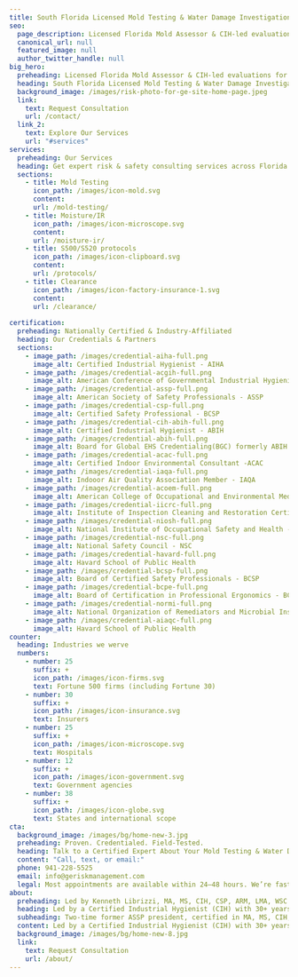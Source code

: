 ```yaml
---
title: South Florida Licensed Mold Testing & Water Damage Investigations
seo:
  page_description: Licensed Florida Mold Assessor & CIH-led evaluations for homes, businesses, and insurance.
  canonical_url: null
  featured_image: null
  author_twitter_handle: null
big_hero:
  preheading: Licensed Florida Mold Assessor & CIH-led evaluations for homes, businesses, and insurance.
  heading: South Florida Licensed Mold Testing & Water Damage Investigations
  background_image: /images/risk-photo-for-ge-site-home-page.jpeg
  link:
    text: Request Consultation
    url: /contact/
  link_2:
    text: Explore Our Services
    url: "#services"
services:
  preheading: Our Services
  heading: Get expert risk & safety consulting services across Florida and beyond.
  sections:
    - title: Mold Testing
      icon_path: /images/icon-mold.svg
      content: 
      url: /mold-testing/
    - title: Moisture/IR
      icon_path: /images/icon-microscope.svg
      content: 
      url: /moisture-ir/
    - title: S500/S520 protocols
      icon_path: /images/icon-clipboard.svg
      content: 
      url: /protocols/
    - title: Clearance
      icon_path: /images/icon-factory-insurance-1.svg
      content: 
      url: /clearance/
      
certification:
  preheading: Nationally Certified & Industry-Affiliated
  heading: Our Credentials & Partners
  sections:
    - image_path: /images/credential-aiha-full.png
      image_alt: Certified Industrial Hygienist - AIHA
    - image_path: /images/credential-acgih-full.png
      image_alt: American Conference of Governmental Industrial Hygienists - ACGIH
    - image_path: /images/credential-assp-full.png
      image_alt: American Society of Safety Professionals - ASSP
    - image_path: /images/credential-csp-full.png
      image_alt: Certified Safety Professional - BCSP
    - image_path: /images/credential-cih-abih-full.png
      image_alt: Certified Industrial Hygienist - ABIH
    - image_path: /images/credential-abih-full.png
      image_alt: Board for Global EHS Credentialing(BGC) formerly ABIH
    - image_path: /images/credential-acac-full.png
      image_alt: Certified Indoor Environmental Consultant -ACAC
    - image_path: /images/credential-iaqa-full.png
      image_alt: Indooor Air Quality Association Member - IAQA
    - image_path: /images/credential-acoem-full.png
      image_alt: American College of Occupational and Environmental Medicine - ACOEM
    - image_path: /images/credential-iicrc-full.png
      image_alt: Institute of Inspection Cleaning and Restoration Certification - IICRC
    - image_path: /images/credential-niosh-full.png
      image_alt: National Institute of Occupational Safety and Health - NIOSH
    - image_path: /images/credential-nsc-full.png
      image_alt: National Safety Council - NSC
    - image_path: /images/credential-havard-full.png
      image_alt: Havard School of Public Health
    - image_path: /images/credential-bcsp-full.png
      image_alt: Board of Certified Safety Professionals - BCSP
    - image_path: /images/credential-bcpe-full.png
      image_alt: Board of Certification in Professional Ergonomics - BCPE
    - image_path: /images/credential-normi-full.png
      image_alt: National Organization of Remediators and Microbial Inspectors - NORMI
    - image_path: /images/credential-aiaqc-full.png
      image_alt: Havard School of Public Health
counter:
  heading: Industries we werve
  numbers:
    - number: 25
      suffix: +
      icon_path: /images/icon-firms.svg
      text: Fortune 500 firms (including Fortune 30)
    - number: 30
      suffix: +
      icon_path: /images/icon-insurance.svg
      text: Insurers
    - number: 25
      suffix: +
      icon_path: /images/icon-microscope.svg
      text: Hospitals
    - number: 12
      suffix: +
      icon_path: /images/icon-government.svg
      text: Government agencies
    - number: 38
      suffix: +
      icon_path: /images/icon-globe.svg
      text: States and international scope
cta:
  background_image: /images/bg/home-new-3.jpg
  preheading: Proven. Credentialed. Field-Tested.
  heading: Talk to a Certified Expert About Your Mold Testing & Water Damage Investigations Needs
  content: "Call, text, or email:"
  phone: 941-228-5525
  email: info@geriskmanagement.com
  legal: Most appointments are available within 24–48 hours. We’re fast, professional, and ready to give you real answers—no pressure, no upsells
about:
  preheading: Led by Kenneth Librizzi, MA, MS, CIH, CSP, ARM, LMA, WSC
  heading: Led by a Certified Industrial Hygienist (CIH) with 30+ years of experience
  subheading: Two-time former ASSP president, certified in MA, MS, CIH, CSP, ARM, LMA, WSC
  content: Led by a Certified Industrial Hygienist (CIH) with 30+ years of experience, Mold Inspection 24/7 delivers high-level environmental health expertise in a format clients can actually use. We serve both residential and commercial properties across Florida, from condos and single-family homes to offices and managed communities. Whether you’re a homeowner, property manager, or legal professional, we bring clarity, confidence, and regulatory-level knowledge to every inspection—without delay, drama, or inflated pricing.
  background_image: /images/bg/home-new-8.jpg
  link:
    text: Request Consultation
    url: /about/
---
```

